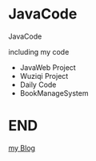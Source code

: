 # JavaCode
JavaCode

including my code
- JavaWeb Project
- Wuziqi Project
- Daily Code
- BookManageSystem
# END

[my Blog](https://www.luoshaoqi.cn) 
